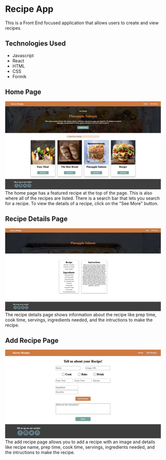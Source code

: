 # Recipe App
This is a Front End focused application that allows users to create and view recipes.

## Technologies Used
- Javascript
- React
- HTML
- CSS
- Formik

## Home Page
![Home Page](./home.png)
The home page has a featured recipe at the top of the page. This is also where all of the recipes are listed. There is a search bar that lets you search for a recipe. To view the details of a recipe, click on the "See More" button.

## Recipe Details Page
![Recipe Details Page](./recipe.png)
The recipe details page shows information about the recipe like prep time, cook time, servings, ingredients needed, and the intructions to make the recipe.

## Add Recipe Page
![Add Recipe Page](./add.png)
The add recipe page allows you to add a recipe with an image and details like recipe name, prep time, cook time, servings, ingredients needed, and the intructions to make the recipe.